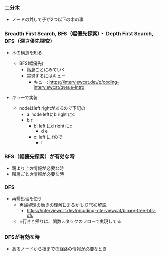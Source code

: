 
### 二分木

- ノードの対して子が2つ以下の木の事

### Breadth First Search, BFS（幅優先探索）・ Depth First Search, DFS（深さ優先探索）

- 木の構造を知る
  - BFS(幅優先)
    - 階層ごとにみていく
    - 実現するにはキュー
      - キュー: https://interviewcat.dev/p/coding-interviewcat/queue-intro

- キューで実装
  - nodeはleft rightがあるので下記の
    - a: node leftにb right にc
    - b c
      - b: left にd right にc
        - d e
      - c: left に fので
        - f
### BFS（幅優先探索）が有効な時

- 親より上の情報が必要な時
- 階層ごとの情報が必要な時

### DFS

- 再帰処理を使う
  - 再帰処理の動きの理解にまるかも DFSの解説
    - https://interviewcat.dev/p/coding-interviewcat/binary-tree-bfs-dfs
  - ⭐️行きと帰りは、関数スタックのフローで実現してる

### DFSが有効な時

- あるノードから根までの経路の情報が必要なとき